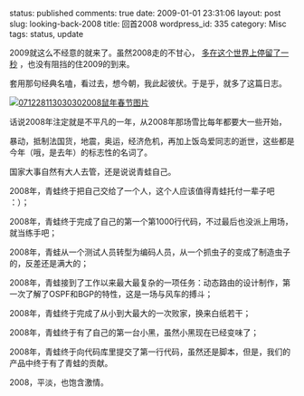 status: published
comments: true
date: 2009-01-01 23:31:06
layout: post
slug: looking-back-2008
title: 回首2008
wordpress_id: 335
category: Misc
tags: status, update

2009就这么不经意的就来了。虽然2008走的不甘心，
[多在这个世界上停留了一秒](http://www.cnbeta.com/articles/71930.htm)
 ，也没有阻挡的住2009的到来。

 套用那句经典名嗑，看过去，想今朝，我此起彼伏。于是乎，就多了这篇日志。

[![071228113030302008鼠年春节图片](http://gfrog.net/wp-content/uploads/2009/01/windowslivewriter2008lookingback2008-14870071228113030302008-thumb.jpg)](http://gfrog.net/wp-content/uploads/2009/01/windowslivewriter2008lookingback2008-14870071228113030302008-2.jpg)

话说2008年注定就是不平凡的一年，从2008年那场雪比每年都要大一些开始，

暴动，抵制法国货，地震，奥运，经济危机，再加上饭岛爱同志的逝世，这些都是今年（哦，是去年）的标志性的名词了。

国家大事自然有大人去管，还是说说青蛙自己。

2008年，青蛙终于把自己交给了一个人，这个人应该值得青蛙托付一辈子吧 ：）；

2008年，青蛙终于完成了自己的第一个第1000行代码，不过最后也没派上用场，就当练手吧；

2008年，青蛙从一个测试人员转型为编码人员，从一个抓虫子的变成了制造虫子的，反差还是满大的；

2008年，青蛙接到了工作以来最大最复杂的一项任务：动态路由的设计制作，第一次了解了OSPF和BGP的特性，这是一场与风车的搏斗；

2008年，青蛙终于完成了从小到大最大的一次败家，换来白纸若干；

2008年，青蛙终于有了自己的第一台小黑，虽然小黑现在已经变味了；

2008年，青蛙终于向代码库里提交了第一行代码，虽然还是脚本，但是，我们的产品中终于有了青蛙的贡献。

2008，平淡，也饱含激情。

